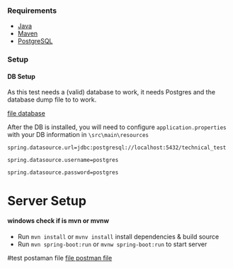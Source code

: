 ### Requirements
* [Java](https://www.java.com/download/)
* [Maven](https://maven.apache.org/)
* [PostgreSQL](https://www.postgresql.org/)

### Setup
#### DB Setup
As this test needs a (valid) database to work, it needs Postgres and the database dump file to
to work.

[file database ](https://github.com/VictorAlfonsoMendozaRodriguez/PruebaTecnica/blob/5e763e97ca0f827c2cae901e0ded1e6b1e10da0a/batabase.sql)

After the DB is installed, you will need to configure `application.properties` with your
DB information in `\src\main\resources`

`spring.datasource.url=jdbc:postgresql://localhost:5432/technical_test`

`spring.datasource.username=postgres`

`spring.datasource.password=postgres`


# Server Setup
#### windows check if is mvn or mvnw
* Run `mvn install` or `mvnv install`  install dependencies & build source
* Run `mvn spring-boot:run` or `mvnw spring-boot:run` to start server

#test postaman file
[file postman file](https://github.com/VictorAlfonsoMendozaRodriguez/PruebaTecnica/blob/5e763e97ca0f827c2cae901e0ded1e6b1e10da0a/Technical_Test.postman_collection.json)
